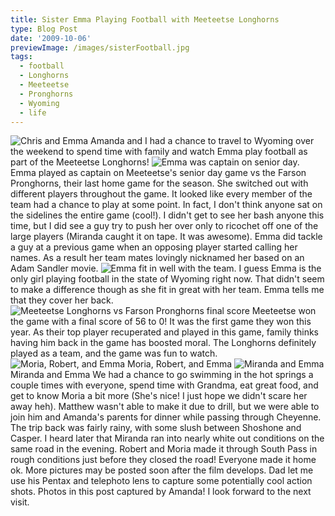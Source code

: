 ```yaml
---
title: Sister Emma Playing Football with Meeteetse Longhorns
type: Blog Post
date: '2009-10-06'
previewImage: /images/sisterFootball.jpg
tags: 
  - football
  - Longhorns
  - Meeteetse
  - Pronghorns
  - Wyoming
  - life
---
```

![Chris and Emma](/images/chrisemma.jpg) Amanda and I had a chance to travel to Wyoming over the weekend to spend time with family and watch Emma play football as part of the Meeteetse Longhorns! ![Emma was captain on senior day.](/images/captainemma.jpg) Emma played as captain on Meeteetse's senior day game vs the Farson Pronghorns, their last home game for the season. She switched out with different players throughout the game. It looked like every member of the team had a chance to play at some point. In fact, I don't think anyone sat on the sidelines the entire game (cool!). I didn't get to see her bash anyone this time, but I did see a guy try to push her over only to ricochet off one of the large players (Miranda caught it on tape. It was awesome). Emma did tackle a guy at a previous game when an opposing player started calling her names. As a result her team mates lovingly nicknamed her based on an Adam Sandler movie. ![Emma fit in well with the team.](/images/atthebench.jpg) I guess Emma is the only girl playing football in the state of Wyoming right now. That didn't seem to make a difference though as she fit in great with her team. Emma tells me that they cover her back. ![Meeteetse Longhorns vs Farson Pronghorns final score](/images/finalscore.jpg) Meeteetse won the game with a final score of 56 to 0! It was the first game they won this year. As their top player recuperated and played in this game, family thinks having him back in the game has boosted moral. The Longhorns definitely played as a team, and the game was fun to watch. ![Moria, Robert, and Emma](/images/moriarobertemma.jpg) Moria, Robert, and Emma ![Miranda and Emma](/images/mirandaemma.jpg) Miranda and Emma We had a chance to go swimming in the hot springs a couple times with everyone, spend time with Grandma, eat great food, and get to know Moria a bit more (She's nice! I just hope we didn't scare her away heh). Matthew wasn't able to make it due to drill, but we were able to join him and Amanda's parents for dinner while passing through Cheyenne. The trip back was fairly rainy, with some slush between Shoshone and Casper. I heard later that Miranda ran into nearly white out conditions on the same road in the evening. Robert and Moria made it through South Pass in rough conditions just before they closed the road! Everyone made it home ok. More pictures may be posted soon after the film develops. Dad let me use his Pentax and telephoto lens to capture some potentially cool action shots. Photos in this post captured by Amanda! I look forward to the next visit.
